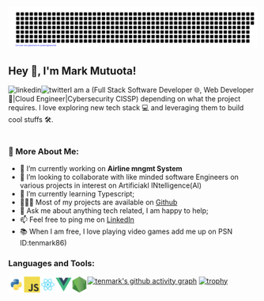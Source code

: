  
![gitartwork](gitartwork.svg)

## Hey 👋, I'm Mark Mutuota!
<a href='https://www.linkedin.com/in/mark-mutuota-b70a4a94/'><img align='left' alt="linkedin" src="https://raw.githubusercontent.com/tenmark86/Test/main/assets/linkedin.svg?token=AG7JKS62YRW6ABOPCED4RSDAALUJO" height='18px'/></a>
<a href='https://twitter.com/Mark_mutuota/'><img align='left' alt="twitter" src="https://raw.githubusercontent.com/tenmark86/Test/main/assets/twitter.svg?token=AG7JKS4YDN2X3TGCUOOBGHDAALUJS" height='18px'/></a>


I am a  (Full Stack Software Developer 🌐, Web Developer 📱|Cloud Engineer|Cybersecurity CISSP) depending on what the project requires. I love exploring new tech stack 💻 and leveraging them to build cool stuffs 🛠️. 
<br/>
<br/>


### 🧐 More About Me:

- 🔭 I’m currently working on **Airline mngmt System**
- 🤝 I’m looking to collaborate with like minded software Engineers on various projects in interest on Artificiakl INtelligence(AI)
- 🌱 I’m currently learning Typescript; 
- 👨🏻‍💻 Most of my projects are available on [Github](https://github.com/tenmark86)
- 💬 Ask me about anything tech related, I am happy to help;
- 📫 Feel free to ping me on [LinkedIn](https://www.linkedin.com/in/mark-mutuota-b70a4a94/)
- 📚 When I am free, I love playing video games add me up on PSN ID:tenmark86)

### Languages and Tools:

<a href="https://www.python.org" target="_blank"><img align="left" alt="Python" height ="32px" style="margin-bottom: 4px;" src="https://raw.githubusercontent.com/github/explore/80688e429a7d4ef2fca1e82350fe8e3517d3494d/topics/python/python.png"></a>

<a href="https://developer.mozilla.org/en-US/docs/Web/JavaScript" target="_blank"> <img align="left" alt="JavaScript" height ="32px" style="margin-bottom: 4px;"  src="https://raw.githubusercontent.com/github/explore/80688e429a7d4ef2fca1e82350fe8e3517d3494d/topics/javascript/javascript.png"> </a>

<a href="https://reactjs.org/" target="_blank"> <img align="left" alt="React" height ="32px" style="margin-bottom: 4px;" src="https://raw.githubusercontent.com/github/explore/80688e429a7d4ef2fca1e82350fe8e3517d3494d/topics/react/react.png"></a>

<a href="https://vuejs.org/" target="_blank"><img align="left" alt="Vue" height ="32px" style="margin-bottom: 4px;" src="https://raw.githubusercontent.com/github/explore/80688e429a7d4ef2fca1e82350fe8e3517d3494d/topics/vue/vue.png"></a>

<a href="https://nodejs.org" target="_blank"><img align="left" alt="Node.js" height ="32px" style="margin-bottom: 4px;" src="https://raw.githubusercontent.com/github/explore/80688e429a7d4ef2fca1e82350fe8e3517d3494d/topics/nodejs/nodejs.png"></a>




[![tenmark's github activity graph](https://activity-graph.herokuapp.com/graph?username=tenmark86&theme=react-dark)](https://github.com/tenmark86/github-readme-activity-graph)
[![trophy](https://github-profile-trophy.vercel.app/?username=ryo-ma&theme=onedark)](https://github.com/ryo-ma/github-profile-trophy)


 

 
